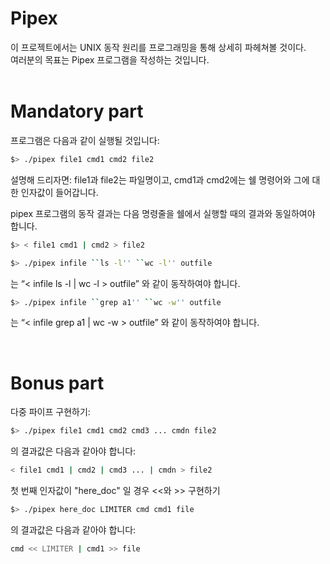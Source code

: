 # Pipex

이 프로젝트에서는 UNIX 동작 원리를 프로그래밍을 통해 상세히 파헤쳐볼 것이다.
<br>
여러분의 목표는 Pipex 프로그램을 작성하는 것입니다.
<br><br>

# Mandatory part

프로그램은 다음과 같이 실행될 것입니다:

```sh
$> ./pipex file1 cmd1 cmd2 file2
```

설명해 드리자면: file1과 file2는 파일명이고, cmd1과 cmd2에는 쉘 명령어와 그에 대한 인자값이 들어갑니다.

pipex 프로그램의 동작 결과는 다음 명령줄을 쉘에서 실행할 때의 결과와 동일하여야 합니다.

```sh
$> < file1 cmd1 | cmd2 > file2
```

```sh
$> ./pipex infile ``ls -l'' ``wc -l'' outfile
```

는 “< infile ls -l | wc -l > outfile” 와 같이 동작하여야 합니다.

```sh
$> ./pipex infile ``grep a1'' ``wc -w'' outfile
```

는 “< infile grep a1 | wc -w > outfile” 와 같이 동작하여야 합니다.

<br>

# Bonus part

  다중 파이프 구현하기:

```sh
$> ./pipex file1 cmd1 cmd2 cmd3 ... cmdn file2
```

  의 결과값은 다음과 같아야 합니다:

```sh
< file1 cmd1 | cmd2 | cmd3 ... | cmdn > file2
```

  첫 번째 인자값이 "here_doc" 일 경우 <<와 >> 구현하기

```sh
$> ./pipex here_doc LIMITER cmd cmd1 file
```

  의 결과값은 다음과 같아야 합니다:

```sh
cmd << LIMITER | cmd1 >> file
```